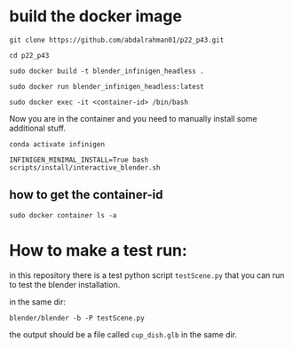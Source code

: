 # build the docker image 
```
git clone https://github.com/abdalrahman01/p22_p43.git

cd p22_p43

sudo docker build -t blender_infinigen_headless . 

sudo docker run blender_infinigen_headless:latest

sudo docker exec -it <container-id> /bin/bash
```

Now you are in the container and you need to manually install some additional stuff.

```
conda activate infinigen

INFINIGEN_MINIMAL_INSTALL=True bash scripts/install/interactive_blender.sh
```


## how to get the container-id 

```
sudo docker container ls -a
```

# How to make a test run: 
in this repository there is a test python script `testScene.py` that you can run to test the blender installation. 

in the same dir:

```
blender/blender -b -P testScene.py
```

the output should be a file called `cup_dish.glb` in the same dir.
